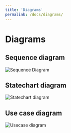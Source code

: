 ```yaml
---
title: 'Diagrams'
permalink: /docs/diagrams/
---
```

# Diagrams

<!-- {% include_relative README.md %}

<link href='README.md' type='text/css'>

<p>&nbsp;</p>
<p>README.txt</p>
<p>&nbsp;</p>
<div id="list">
  <p><iframe src="README.md" frameborder="0" height="400"
      width="95%"></iframe></p>
</div>
-->


<h2>Sequence diagram</h2>
<object data="https://kotano.github.io/Tempo/docs/diagrams/Sequence_diagram.txt" width="80%">
</object>

<img alt="Sequence Diagram" align="" height="" src="https://kotano.github.io/Tempo/data/diagrams/Sequence.jpg"/>


<h2>Statechart diagram</h2>
<object data="https://kotano.github.io/Tempo/docs/diagrams/Statechart_diagram.txt" width="80%">
</object>

<img alt="Statechart diagram" align="" height="" src="https://kotano.github.io/Tempo/data/diagrams/Statechart.jpg"/>

<h2>Use case diagram</h2>
<object data="https://kotano.github.io/Tempo/docs/diagrams/Use_case_diagram.txt" width="80%">
</object>

<img alt="Usecase diagram" align="" height="" src="https://kotano.github.io/Tempo/data/diagrams/UseCase.jpg"/>